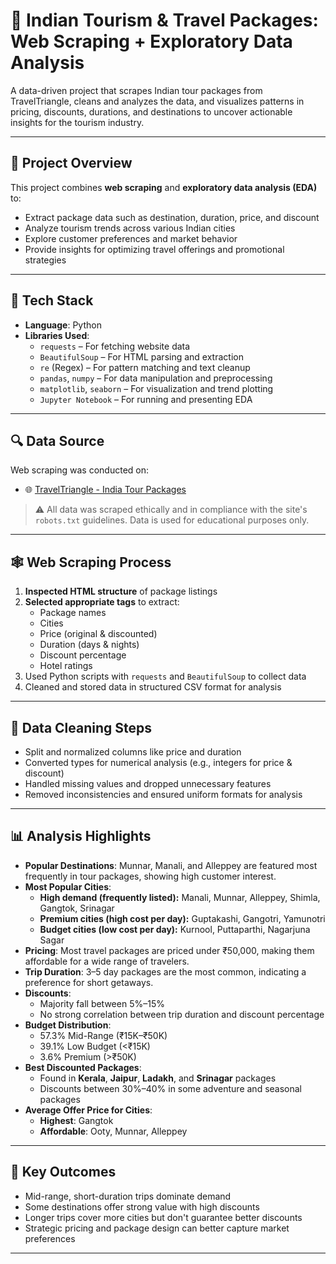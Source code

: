 
# 🧭 Indian Tourism & Travel Packages: Web Scraping + Exploratory Data Analysis

A data-driven project that scrapes Indian tour packages from TravelTriangle, cleans and analyzes the data, and visualizes patterns in pricing, discounts, durations, and destinations to uncover actionable insights for the tourism industry.

---

## 📌 Project Overview

This project combines **web scraping** and **exploratory data analysis (EDA)** to:

- Extract package data such as destination, duration, price, and discount
- Analyze tourism trends across various Indian cities
- Explore customer preferences and market behavior
- Provide insights for optimizing travel offerings and promotional strategies

---

## 🧰 Tech Stack

- **Language**: Python
- **Libraries Used**:
  - `requests` – For fetching website data
  - `BeautifulSoup` – For HTML parsing and extraction
  - `re` (Regex) – For pattern matching and text cleanup
  - `pandas`, `numpy` – For data manipulation and preprocessing
  - `matplotlib`, `seaborn` – For visualization and trend plotting
  - `Jupyter Notebook` – For running and presenting EDA

---

## 🔍 Data Source

Web scraping was conducted on:

- 🌐 [TravelTriangle - India Tour Packages](https://traveltriangle.com/tour-packages/india)

> ⚠️ All data was scraped ethically and in compliance with the site's `robots.txt` guidelines. Data is used for educational purposes only.

---

## 🕸️ Web Scraping Process

1. **Inspected HTML structure** of package listings
2. **Selected appropriate tags** to extract:
   - Package names
   - Cities
   - Price (original & discounted)
   - Duration (days & nights)
   - Discount percentage
   - Hotel ratings
3. Used Python scripts with `requests` and `BeautifulSoup` to collect data
4. Cleaned and stored data in structured CSV format for analysis

---

## 🧹 Data Cleaning Steps

- Split and normalized columns like price and duration
- Converted types for numerical analysis (e.g., integers for price & discount)
- Handled missing values and dropped unnecessary features
- Removed inconsistencies and ensured uniform formats for analysis

---

## 📊 Analysis Highlights

- **Popular Destinations**: Munnar, Manali, and Alleppey are featured most frequently in tour packages, showing high customer interest.
- **Most Popular Cities**:
  - **High demand (frequently listed):** Manali, Munnar, Alleppey, Shimla, Gangtok, Srinagar
  - **Premium cities (high cost per day):** Guptakashi, Gangotri, Yamunotri
  - **Budget cities (low cost per day):** Kurnool, Puttaparthi, Nagarjuna Sagar
- **Pricing**: Most travel packages are priced under ₹50,000, making them affordable for a wide range of travelers.
- **Trip Duration**: 3–5 day packages are the most common, indicating a preference for short getaways.
- **Discounts**:
  - Majority fall between 5%–15%
  - No strong correlation between trip duration and discount percentage
- **Budget Distribution**:
  - 57.3% Mid-Range (₹15K–₹50K)
  - 39.1% Low Budget (<₹15K)
  - 3.6% Premium (>₹50K)
- **Best Discounted Packages**:
  - Found in **Kerala**, **Jaipur**, **Ladakh**, and **Srinagar** packages
  - Discounts between 30%–40% in some adventure and seasonal packages
- **Average Offer Price for Cities**:
  - **Highest**: Gangtok
  - **Affordable**: Ooty, Munnar, Alleppey

---

## 🎯 Key Outcomes

- Mid-range, short-duration trips dominate demand
- Some destinations offer strong value with high discounts
- Longer trips cover more cities but don't guarantee better discounts
- Strategic pricing and package design can better capture market preferences

---



